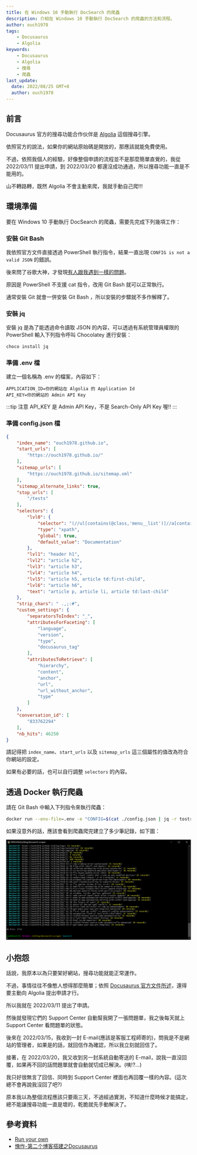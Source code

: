 ```yaml
---
title: 在 Windows 10 手動執行 DocSearch 的爬蟲
description: 介紹在 Windows 10 手動執行 DocSearch 的爬蟲的方法和流程。
author: ouch1978
tags: 
    - Docusaurus
    - Algolia
keywords: 
    - Docusaurus
    - Algolia
    - 搜尋
    - 爬蟲
last_update:
  date: 2022/08/25 GMT+8
  author: ouch1978
---
```


## 前言

Docusaurus 官方的搜尋功能合作伙伴是 [Algolia](https://www.algolia.com/ "Algolia") 這個搜尋引擎。

依照官方的說法，如果你的網站原始碼是開放的，那應該就能免費使用。

不過，依照我個人的經驗，好像整個申請的流程並不是那麼簡單直覺的，我從 2022/03/11 提出申請，到 2022/03/20 都還沒成功通過，所以搜尋功能一直是不能用的。

山不轉路轉，既然 Algolia 不會主動來爬，我就手動自己爬!!!

## 環境準備

要在 Windows 10 手動執行 DocSearch 的爬蟲，需要先完成下列幾項工作：

### 安裝 Git Bash

我依照官方文件直接透過 PowerShell 執行指令，結果一直出現 `CONFIG is not a valid JSON` 的錯誤。

後來問了谷歌大神，才發現[有人跟我遇到一樣的問題](<https://stackoverflow.com/questions/65807537/algolia-run-the-crawl-from-the-docker-image> "Algolia Run the crawl from the Docker image")。

原因是 PowerShell 不支援 cat 指令，改用 Git Bash 就可以正常執行。

通常安裝 Git 就會一併安裝 Git Bash ，所以安裝的步驟就不多作解釋了。

### 安裝 jq

安裝 jq 是為了能透過命令讀取 JSON 的內容，可以透過有系統管理員權限的 PowerShell 輸入下列指令呼叫 Chocolatey 進行安裝：

```powershell
choco install jq
```

### 準備 .env 檔

建立一個名稱為 .env 的檔案，內容如下：

``` title=".env"
APPLICATION_ID=你的網站在 Algolia 的 Application Id
API_KEY=你的網站的 Admin API Key
```

:::tip 注意
API_KEY 是 Admin API Key，不是 Search-Only API Key 喔!!
:::

### 準備 config.json 檔

```json title="config.json" {1-8}
{
    "index_name": "ouch1978.github.io",
    "start_urls": [
        "https://ouch1978.github.io/"
    ],
    "sitemap_urls": [
        "https://ouch1978.github.io/sitemap.xml"
    ],
    "sitemap_alternate_links": true,
    "stop_urls": [
        "/tests"
    ],
    "selectors": {
        "lvl0": {
            "selector": "(//ul[contains(@class,'menu__list')]//a[contains(@class, 'menu__link menu__link--sublist menu__link--active')]/text() | //nav[contains(@class, 'navbar')]//a[contains(@class, 'navbar__link--active')]/text())[last()]",
            "type": "xpath",
            "global": true,
            "default_value": "Documentation"
        },
        "lvl1": "header h1",
        "lvl2": "article h2",
        "lvl3": "article h3",
        "lvl4": "article h4",
        "lvl5": "article h5, article td:first-child",
        "lvl6": "article h6",
        "text": "article p, article li, article td:last-child"
    },
    "strip_chars": " .,;:#",
    "custom_settings": {
        "separatorsToIndex": "_",
        "attributesForFaceting": [
            "language",
            "version",
            "type",
            "docusaurus_tag"
        ],
        "attributesToRetrieve": [
            "hierarchy",
            "content",
            "anchor",
            "url",
            "url_without_anchor",
            "type"
        ]
    },
    "conversation_id": [
        "833762294"
    ],
    "nb_hits": 46250
}
```

請記得把 `index_name`、`start_urls` 以及 `sitemap_urls` 這三個屬性的值改為符合你網站的設定。

如果有必要的話，也可以自行調整 `selectors` 的內容。

## 透過 Docker 執行爬蟲

請在 Git Bash 中輸入下列指令來執行爬蟲：

```sh
docker run --env-file=.env -e "CONFIG=$(cat ./config.json | jq -r tostring)" algolia/docsearch-scraper
```

如果沒意外的話，應該會看到爬蟲爬完建立了多少筆記錄，如下圖：

![爬蟲執行成功的訊息](docsearch-scraper-result.png "爬蟲執行成功的訊息")

## 小抱怨

話說，我原本以為只要架好網站，搜尋功能就能正常運作。

不過，事情往往不像憨人想得那麼簡單；依照 [Docusaurus 官方文件所述](https://docusaurus.io/docs/search#using-algolia-docsearch "Using Algolia DocSearch")，還得要主動向 Algolia 提出申請才行。

所以我就在 2022/03/11 提出了申請。

然後就發現它們的 Support Center 自動幫我開了一張問題單，我之後每天就上 Support Center 看問題單的狀態。

後來在 2022/03/15，我收到一封 E-mail(應該是客服工程師寄的)，問我是不是網站的管理者，如果是的話，就回信作為確認，所以我立刻就回信了。

接著，在 2022/03/20，我又收到另一封系統自動寄送的 E-mail，說我一直沒回覆，如果再不回的話問題單就會自動就切成已解決。(咦!?...)

我只好很無言了回信、同時到 Support Center 裡面也再回覆一樣的內容。(這次總不會再說我沒回了吧?)

原本我以為整個流程應該只要兩三天，不過經過實測，不知道什麼時候才能搞定，總不能讓搜尋功能一直是壞的，乾脆就先手動解決了。

## 參考資料

* [Run your own](https://docsearch.algolia.com/docs/legacy/run-your-own/ "Run your own")
* [愧怍-第二个博客搭建之Docusaurus](https://kuizuo.cn/develop/%E7%AC%AC%E4%BA%8C%E4%B8%AA%E5%8D%9A%E5%AE%A2%E6%90%AD%E5%BB%BA%E4%B9%8BDocusaurus/#%E6%89%8B%E5%8A%A8%E7%88%AC%E5%8F%96 "愧怍-第二个博客搭建之Docusaurus")
